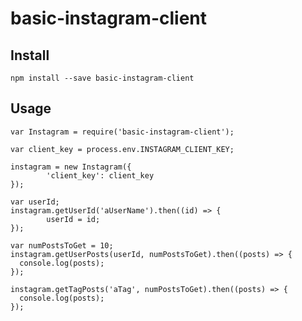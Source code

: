 # basic-instagram-client

## Install
`npm install --save basic-instagram-client`

## Usage
```
var Instagram = require('basic-instagram-client');

var client_key = process.env.INSTAGRAM_CLIENT_KEY;

instagram = new Instagram({
		'client_key': client_key
});

var userId;
instagram.getUserId('aUserName').then((id) => {
		userId = id;
});

var numPostsToGet = 10;
instagram.getUserPosts(userId, numPostsToGet).then((posts) => {
  console.log(posts);
});

instagram.getTagPosts('aTag', numPostsToGet).then((posts) => {
  console.log(posts);
});

```
